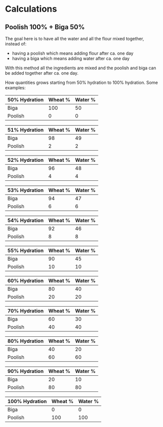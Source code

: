 # Calculations
## Poolish 100% + Biga 50%
The goal here is to have all the water and all the flour mixed together, instead of:

- having a poolish which means adding flour after ca. one day
- having a biga which means adding water after ca. one day

With this method all the ingredients are mixed and the poolish and biga can be added together after ca. one day.

How quantities grows starting from 50% hydration to 100% hydration. Some examples:

| 50% Hydration | Wheat % | Water % |
|-|-|-|
| Biga | 100 | 50 |
| Poolish | 0 | 0 |

| 51% Hydration | Wheat % | Water % |
|-|-|-|
| Biga | 98 | 49 |
| Poolish | 2 | 2 |

| 52% Hydration | Wheat % | Water % |
|-|-|-|
| Biga | 96 | 48 |
| Poolish | 4 | 4 |

| 53% Hydration | Wheat % | Water % |
|-|-|-|
| Biga | 94 | 47 |
| Poolish | 6 | 6 |

| 54% Hydration | Wheat % | Water % |
|-|-|-|
| Biga | 92 | 46 |
| Poolish | 8 | 8 |

| 55% Hydration | Wheat % | Water % |
|-|-|-|
| Biga | 90 | 45 |
| Poolish | 10 | 10 |

| 60% Hydration | Wheat % | Water % |
|-|-|-|
| Biga | 80 | 40 |
| Poolish | 20 | 20 |

| 70% Hydration | Wheat % | Water % |
|-|-|-|
| Biga | 60 | 30 |
| Poolish | 40 | 40 |

| 80% Hydration | Wheat % | Water % |
|-|-|-|
| Biga | 40 | 20 |
| Poolish | 60 | 60 |

| 90% Hydration | Wheat % | Water % |
|-|-|-|
| Biga | 20 | 10 |
| Poolish | 80 | 80 |

| 100% Hydration | Wheat % | Water % |
|-|-|-|
| Biga | 0 | 0 |
| Poolish | 100 | 100 |

